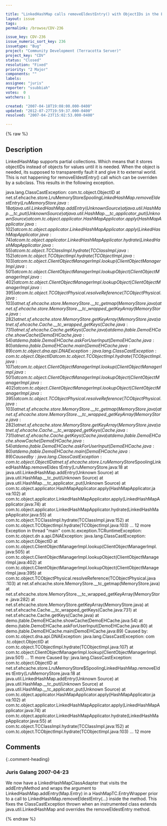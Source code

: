 ```yaml
---

title: "LinkedHashMap calls removeEldestEntry() with ObjectIDs in the Entry."
layout: issue
tags: 
permalink: /browse/CDV-236

issue_key: CDV-236
issue_numeric_sort_key: 236
issuetype: "Bug"
project: "Community Development (Terracotta Server)"
project_key: "CDV"
status: "Closed"
resolution: "Fixed"
priority: "2 Major"
components: ""
labels: 
assignee: "juris"
reporter: "ssubbiah"
votes:  0
watchers: 1

created: "2007-04-18T19:08:00.000-0400"
updated: "2012-07-27T19:59:37.000-0400"
resolved: "2007-04-23T15:02:53.000-0400"

---
```




{% raw %}



## Description

<div markdown="1" class="description">

LinkedHashMap supports partial collections. Which means that it stores objectIDs instead of objects for values until it is needed. When the object is needed, its supposed to transparently fault it and give it to external world. This is not happening for removeEldestEntry() call which can be overriden by a subclass. This results in the following exception.

 java.lang.ClassCastException: com.tc.object.ObjectID
at net.sf.ehcache.store.LruMemoryStore$SpoolingLinkedHashMap.removeEldes
tEntry(LruMemoryStore.java:18
at java.util.LinkedHashMap.addEntry(Unknown Source)
at java.util.HashMap.\_\_tc\_put(Unknown Source)
at java.util.HashMap.\_\_tc\_applicator\_put(Unknown Source)
at com.tc.object.applicator.HashMapApplicator.apply(HashMapApplicator.ja
va:102)
at com.tc.object.applicator.LinkedHashMapApplicator.apply(LinkedHashMapA
pplicator.java:74)
at com.tc.object.applicator.LinkedHashMapApplicator.hydrate(LinkedHashMa
pApplicator.java:55)
at com.tc.object.TCClassImpl.hydrate(TCClassImpl.java:152)
at com.tc.object.TCObjectImpl.hydrate(TCObjectImpl.java:103)
at com.tc.object.ClientObjectManagerImpl.lookup(ClientObjectManagerImpl.
java:501)
at com.tc.object.ClientObjectManagerImpl.lookupObject(ClientObjectManage
rImpl.java:402)
at com.tc.object.ClientObjectManagerImpl.lookupObject(ClientObjectManage
rImpl.java:395)
at com.tc.object.TCObjectPhysical.resolveReference(TCObjectPhysical.java
:103)
at net.sf.ehcache.store.MemoryStore.\_\_tc\_getmap(MemoryStore.java)
at net.sf.ehcache.store.MemoryStore.\_\_tc\_wrapped\_getKeyArray(MemoryStore
.java:282)
at net.sf.ehcache.store.MemoryStore.getKeyArray(MemoryStore.java)
at net.sf.ehcache.Cache.\_\_tc\_wrapped\_getKeys(Cache.java:731)
at net.sf.ehcache.Cache.getKeys(Cache.java)
at demo.jtable.DemoEHCache.showCache(DemoEHCache.java:54)
at demo.jtable.DemoEHCache.askForUserInput(DemoEHCache.java:80)
at demo.jtable.DemoEHCache.main(DemoEHCache.java:89)
com.tc.object.dna.api.DNAException: java.lang.ClassCastException: com.tc.object.
ObjectID
at com.tc.object.TCObjectImpl.hydrate(TCObjectImpl.java:107)
at com.tc.object.ClientObjectManagerImpl.lookup(ClientObjectManagerImpl.
java:501)
at com.tc.object.ClientObjectManagerImpl.lookupObject(ClientObjectManage
rImpl.java:402)
at com.tc.object.ClientObjectManagerImpl.lookupObject(ClientObjectManage
rImpl.java:395)
at com.tc.object.TCObjectPhysical.resolveReference(TCObjectPhysical.java
:103)
at net.sf.ehcache.store.MemoryStore.\_\_tc\_getmap(MemoryStore.java)
at net.sf.ehcache.store.MemoryStore.\_\_tc\_wrapped\_getKeyArray(MemoryStore
.java:282)
at net.sf.ehcache.store.MemoryStore.getKeyArray(MemoryStore.java)
at net.sf.ehcache.Cache.\_\_tc\_wrapped\_getKeys(Cache.java:731)
at net.sf.ehcache.Cache.getKeys(Cache.java)
at demo.jtable.DemoEHCache.showCache(DemoEHCache.java:54)
at demo.jtable.DemoEHCache.askForUserInput(DemoEHCache.java:80)
at demo.jtable.DemoEHCache.main(DemoEHCache.java:89)
Caused by: java.lang.ClassCastException: com.tc.object.ObjectID
at net.sf.ehcache.store.LruMemoryStore$SpoolingLinkedHashMap.removeEldes
tEntry(LruMemoryStore.java:18
at java.util.LinkedHashMap.addEntry(Unknown Source)
at java.util.HashMap.\_\_tc\_put(Unknown Source)
at java.util.HashMap.\_\_tc\_applicator\_put(Unknown Source)
at com.tc.object.applicator.HashMapApplicator.apply(HashMapApplicator.ja
va:102)
at com.tc.object.applicator.LinkedHashMapApplicator.apply(LinkedHashMapA
pplicator.java:74)
at com.tc.object.applicator.LinkedHashMapApplicator.hydrate(LinkedHashMa
pApplicator.java:55)
at com.tc.object.TCClassImpl.hydrate(TCClassImpl.java:152)
at com.tc.object.TCObjectImpl.hydrate(TCObjectImpl.java:103)
... 12 more
Exception in thread "main" com.tc.exception.TCRuntimeException: com.tc.object.dn
a.api.DNAException: java.lang.ClassCastException: com.tc.object.ObjectID
at com.tc.object.ClientObjectManagerImpl.lookup(ClientObjectManagerImpl.
java:505)
at com.tc.object.ClientObjectManagerImpl.lookupObject(ClientObjectManage
rImpl.java:402)
at com.tc.object.ClientObjectManagerImpl.lookupObject(ClientObjectManage
rImpl.java:395)
at com.tc.object.TCObjectPhysical.resolveReference(TCObjectPhysical.java
:103)
at net.sf.ehcache.store.MemoryStore.\_\_tc\_getmap(MemoryStore.java)
at net.sf.ehcache.store.MemoryStore.\_\_tc\_wrapped\_getKeyArray(MemoryStore
.java:282)
at net.sf.ehcache.store.MemoryStore.getKeyArray(MemoryStore.java)
at net.sf.ehcache.Cache.\_\_tc\_wrapped\_getKeys(Cache.java:731)
at net.sf.ehcache.Cache.getKeys(Cache.java)
at demo.jtable.DemoEHCache.showCache(DemoEHCache.java:54)
at demo.jtable.DemoEHCache.askForUserInput(DemoEHCache.java:80)
at demo.jtable.DemoEHCache.main(DemoEHCache.java:89)
Caused by: com.tc.object.dna.api.DNAException: java.lang.ClassCastException: com
.tc.object.ObjectID
at com.tc.object.TCObjectImpl.hydrate(TCObjectImpl.java:107)
at com.tc.object.ClientObjectManagerImpl.lookup(ClientObjectManagerImpl.
java:501)
... 11 more
Caused by: java.lang.ClassCastException: com.tc.object.ObjectID
at net.sf.ehcache.store.LruMemoryStore$SpoolingLinkedHashMap.removeEldes
tEntry(LruMemoryStore.java:18
at java.util.LinkedHashMap.addEntry(Unknown Source)
at java.util.HashMap.\_\_tc\_put(Unknown Source)
at java.util.HashMap.\_\_tc\_applicator\_put(Unknown Source)
at com.tc.object.applicator.HashMapApplicator.apply(HashMapApplicator.ja
va:102)
at com.tc.object.applicator.LinkedHashMapApplicator.apply(LinkedHashMapA
pplicator.java:74)
at com.tc.object.applicator.LinkedHashMapApplicator.hydrate(LinkedHashMa
pApplicator.java:55)
at com.tc.object.TCClassImpl.hydrate(TCClassImpl.java:152)
at com.tc.object.TCObjectImpl.hydrate(TCObjectImpl.java:103)
... 12 more 

</div>

## Comments


{:.comment-heading}
### **Juris Galang** <span class="date">2007-04-23</span>

<div markdown="1" class="comment">

We now have a LinkedHashMapClassAdapter that visits the addEntryMethod and wraps the argument to LinkedHashMap.addEntry(Map.Entry) in a HashMapTC.EntryWrapper prior to
a call to LinkedHashMap.removeEldestEntry(...) inside the method. This fixes the ClassCastException thrown when an instrumented class extends java.util.LinkedHashMap
and overrides the removeEldestEntry method.


</div>



{% endraw %}
